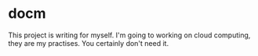 # docm
This project is writing for myself.
I'm going to working on cloud computing, they are my practises. You certainly don't need it.
